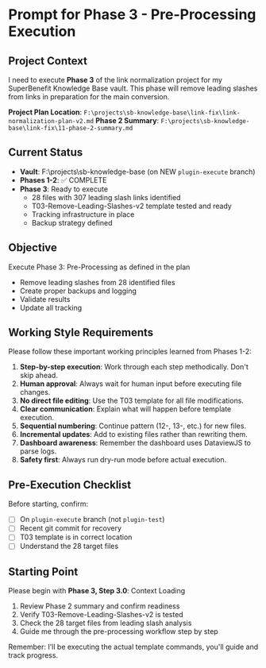 # Prompt for Phase 3 - Pre-Processing Execution

## Project Context

I need to execute **Phase 3** of the link normalization project for my SuperBenefit Knowledge Base vault. This phase will remove leading slashes from links in preparation for the main conversion.

**Project Plan Location**: `F:\projects\sb-knowledge-base\link-fix\link-normalization-plan-v2.md` **Phase 2 Summary**: `F:\projects\sb-knowledge-base\link-fix\11-phase-2-summary.md`

## Current Status

- **Vault**: F:\projects\sb-knowledge-base (on NEW `plugin-execute` branch)
- **Phases 1-2**: ✅ COMPLETE
- **Phase 3**: Ready to execute
    - 28 files with 307 leading slash links identified
    - T03-Remove-Leading-Slashes-v2 template tested and ready
    - Tracking infrastructure in place
    - Backup strategy defined

## Objective

Execute Phase 3: Pre-Processing as defined in the plan

- Remove leading slashes from 28 identified files
- Create proper backups and logging
- Validate results
- Update all tracking

## Working Style Requirements

Please follow these important working principles learned from Phases 1-2:

1. **Step-by-step execution**: Work through each step methodically. Don't skip ahead.
2. **Human approval**: Always wait for human input before executing file changes.
3. **No direct file editing**: Use the T03 template for all file modifications.
4. **Clear communication**: Explain what will happen before template execution.
5. **Sequential numbering**: Continue pattern (12-, 13-, etc.) for new files.
6. **Incremental updates**: Add to existing files rather than rewriting them.
7. **Dashboard awareness**: Remember the dashboard uses DataviewJS to parse logs.
8. **Safety first**: Always run dry-run mode before actual execution.

## Pre-Execution Checklist

Before starting, confirm:

- [ ] On `plugin-execute` branch (not `plugin-test`)
- [ ] Recent git commit for recovery
- [ ] T03 template is in correct location
- [ ] Understand the 28 target files

## Starting Point

Please begin with **Phase 3, Step 3.0**: Context Loading

1. Review Phase 2 summary and confirm readiness
2. Verify T03-Remove-Leading-Slashes-v2 is tested
3. Check the 28 target files from leading slash analysis
4. Guide me through the pre-processing workflow step by step

Remember: I'll be executing the actual template commands, you'll guide and track progress.